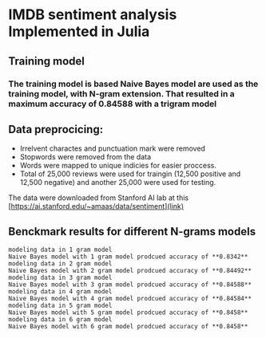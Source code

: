 # IMDB sentiment analysis Implemented in Julia

## Training model 
### The training model is based Naive Bayes model are used as the training model, with N-gram extension. That resulted in a maximum accuracy of **0.84588** with a trigram model
## Data preprocicing:
- Irrelvent charactes and punctuation mark were removed
- Stopwords were removed from the data
- Words were mapped to unique indicies for easier proccess. 
- Total of 25,000 reviews were used for traingin (12,500 positive and 12,500 negative) and another 25,000 were used for testing.

The data were downloaded from Stanford AI lab at this [https://ai.stanford.edu/~amaas/data/sentiment](link)

## Benckmark results for different N-grams models

```
modeling data in 1 gram model
Naive Bayes model with 1 gram model prodcued accuracy of **0.8342**
modeling data in 2 gram model
Naive Bayes model with 2 gram model prodcued accuracy of **0.84492**
modeling data in 3 gram model
Naive Bayes model with 3 gram model prodcued accuracy of **0.84588**
modeling data in 4 gram model
Naive Bayes model with 4 gram model prodcued accuracy of **0.84584**
modeling data in 5 gram model
Naive Bayes model with 5 gram model prodcued accuracy of **0.8458**
modeling data in 6 gram model
Naive Bayes model with 6 gram model prodcued accuracy of **0.8458**

```

